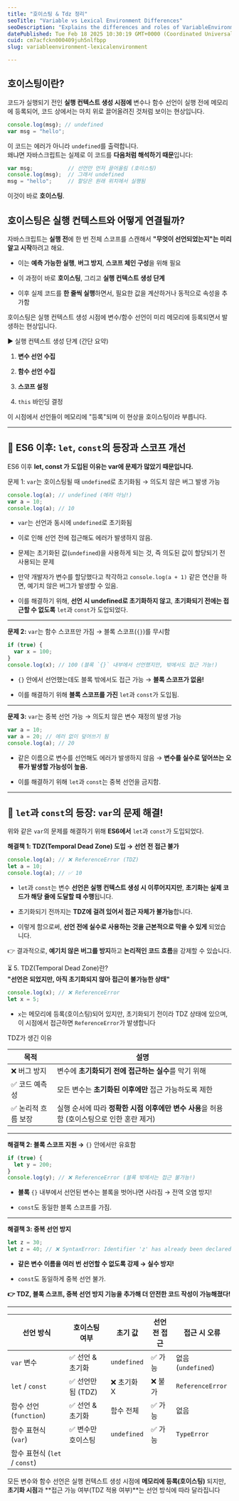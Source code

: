 ```yaml
---
title: "호이스팅 & Tdz 정리"
seoTitle: "Variable vs Lexical Environment Differences"
seoDescription: "Explains the differences and roles of VariableEnvironment and LexicalEnvironment in JavaScript, especially before and after ES6 updates"
datePublished: Tue Feb 18 2025 10:30:19 GMT+0000 (Coordinated Universal Time)
cuid: cm7acfckn000409juh5nlfbpp
slug: variableenvironment-lexicalenvironment

---
```


## 호이스팅이란?

코드가 실행되기 전인 **실행 컨텍스트 생성 시점에** 변수나 함수 선언이 실행 전에 메모리에 등록되어, 코드 상에서는 마치 위로 끌어올려진 것처럼 보이는 현상입니다.

```javascript
console.log(msg); // undefined
var msg = "hello";
```

이 코드는 에러가 아니라 `undefined`를 출력합니다.  
왜냐면 자바스크립트는 실제로 이 코드를 **다음처럼 해석하기 때문**입니다:

```javascript
var msg;           // 선언만 먼저 끌어올림 (호이스팅)
console.log(msg);  // 그래서 undefined
msg = "hello";     // 할당은 원래 위치에서 실행됨
```

이것이 바로 **호이스팅**.

## 호이스팅은 실행 컨텍스트와 어떻게 연결될까?

자바스크립트는 **실행 전**에 한 번 전체 스코프를 스캔해서 **"무엇이 선언되었는지"는 미리 알고 시작**하려고 해요.

* 이는 **예측 가능한 실행**, **버그 방지**, **스코프 체인 구성**을 위해 필요
    
* 이 과정이 바로 **호이스팅**, 그리고 **실행 컨텍스트 생성 단계**
    
* 이후 실제 코드를 **한 줄씩 실행**하면서, 필요한 값을 계산하거나 동적으로 속성을 추가함
    

호이스팅은 실행 컨텍스트 생성 시점에 변수/함수 선언이 미리 메모리에 등록되면서 발생하는 현상입니다.

▶ 실행 컨텍스트 생성 단계 (간단 요약)

1. **변수 선언 수집**
    
2. **함수 선언 수집**
    
3. **스코프 설정**
    
4. `this` 바인딩 결정
    

이 시점에서 선언들이 메모리에 "등록"되며 이 현상을 호이스팅이라 부릅니다.

---

## 📌 ES6 이후: `let`, `const`의 등장과 스코프 개선

ES6 이후 **let, const 가 도입된 이유는 var에 문제가 많았기 때문입니다.**

문제 1: `var`는 호이스팅될 때 `undefined`로 초기화됨 → 의도치 않은 버그 발생 가능

```javascript
console.log(a); // undefined (에러 아님!)
var a = 10;
console.log(a); // 10
```

* `var`는 선언과 동시에 `undefined`로 초기화됨
    
* 이로 인해 선언 전에 접근해도 에러가 발생하지 않음.
    
* 문제는 초기화된 값(`undefined`)을 사용하게 되는 것, 즉 의도된 값이 할당되기 전 사용되는 문제
    
* 만약 개발자가 변수를 할당했다고 착각하고 `console.log(a + 1)` 같은 연산을 하면, 예기치 않은 버그가 발생할 수 있음.
    
* 이를 해결하기 위해, **선언 시 undefined로 초기화하지 않고**, **초기화되기 전에는 접근할 수 없도록** `let`과 `const`가 도입되었다.
    

---

**문제 2:** `var`는 함수 스코프만 가짐 → 블록 스코프(`{}`)를 무시함

```javascript
if (true) {
  var x = 100;
}
console.log(x); // 100 (블록 `{}` 내부에서 선언했지만, 밖에서도 접근 가능!)
```

* `{}` 안에서 선언했는데도 블록 밖에서도 접근 가능 → **블록 스코프가 없음!**
    
* 이를 해결하기 위해 **블록 스코프를 가진** `let`과 `const`가 도입됨.
    

---

**문제 3:** `var`는 중복 선언 가능 → 의도치 않은 변수 재정의 발생 가능

```javascript
var a = 10;
var a = 20; // 에러 없이 덮어쓰기 됨
console.log(a); // 20
```

* 같은 이름으로 변수를 선언해도 에러가 발생하지 않음 → **변수를 실수로 덮어쓰는 오류가 발생할 가능성이 높음.**
    
* 이를 해결하기 위해 `let`과 `const`는 중복 선언을 금지함.
    

---

## **📌** `let`과 `const`의 등장: `var`의 문제 해결!

위와 같은 `var`의 문제를 해결하기 위해 **ES6에서** `let`과 `const`가 도입되었다.

**해결책 1: TDZ(Temporal Dead Zone) 도입 → 선언 전 접근 불가**

```javascript
console.log(a); // ❌ ReferenceError (TDZ)
let a = 10;
console.log(a); // ✅ 10
```

* `let`과 `const`는 변수 **선언은 실행 컨텍스트 생성 시 이루어지지만**, **초기화는 실제 코드가 해당 줄에 도달할 때 수행**됩니다.
    
* 초기화되기 전까지는 **TDZ에 걸려 있어서 접근 자체가 불가능**합니다.
    
* 이렇게 함으로써, **선언 전에 실수로 사용하는 것을 근본적으로 막을 수 있게** 되었습니다.
    

👉 결과적으로, **예기치 않은 버그를 방지**하고 **논리적인 코드 흐름**을 강제할 수 있습니다.

⏳ 5. TDZ(Temporal Dead Zone)란?  
**"선언은 되었지만, 아직 초기화되지 않아 접근이 불가능한 상태"**

```javascript
console.log(x); // ❌ ReferenceError
let x = 5;
```

* `x`는 메모리에 등록(호이스팅)되어 있지만, 초기화되기 전이라 TDZ 상태에 있으며, 이 시점에서 접근하면 `ReferenceError`가 발생합니다
    

TDZ가 생긴 이유

| 목적 | 설명 |
| --- | --- |
| ❌ 버그 방지 | 변수에 **초기화되기 전에 접근하는 실수**를 막기 위해 |
| ✅ 코드 예측성 | 모든 변수는 **초기화된 이후에만** 접근 가능하도록 제한 |
| ✅ 논리적 흐름 보장 | 실행 순서에 따라 **정확한 시점 이후에만 변수 사용**을 허용함 (호이스팅으로 인한 혼란 제거) |

---

**해결책 2: 블록 스코프 지원 →** `{}` 안에서만 유효함

```javascript
if (true) {
  let y = 200;
}
console.log(y); // ❌ ReferenceError (블록 밖에서는 접근 불가능!)
```

* **블록** `{}` 내부에서 선언된 변수는 블록을 벗어나면 사라짐 → 전역 오염 방지!
    
* `const`도 동일한 블록 스코프를 가짐.
    

---

**해결책 3: 중복 선언 방지**

```javascript
let z = 30;
let z = 40; // ❌ SyntaxError: Identifier 'z' has already been declared
```

* **같은 변수 이름을 여러 번 선언할 수 없도록 강제 → 실수 방지!**
    
* `const`도 동일하게 중복 선언 불가.
    

**👉 TDZ, 블록 스코프, 중복 선언 방지 기능을 추가해 더 안전한 코드 작성이 가능해졌다!**

---

| 선언 방식 | 호이스팅 여부 | 초기 값 | 선언 전 접근 | 접근 시 오류 |
| --- | --- | --- | --- | --- |
| `var` 변수 | ✅ 선언 & 초기화 | `undefined` | ✅ 가능 | 없음 (`undefined`) |
| `let` / `const` | ✅ 선언만 됨 (TDZ) | ❌ 초기화 X | ❌ 불가 | `ReferenceError` |
| 함수 선언 (`function`) | ✅ 선언 & 초기화 | 함수 전체 | ✅ 가능 | 없음 |
| 함수 표현식 (`var`) | ✅ 변수만 호이스팅 | `undefined` | ✅ 가능 | `TypeError` |
| 함수 표현식 (`let` / `const`) |  |  |  |  |

모든 변수와 함수 선언은 실행 컨텍스트 생성 시점에 **메모리에 등록(호이스팅)** 되지만,  
**초기화 시점**과 **접근 가능 여부(TDZ 적용 여부)**는 선언 방식에 따라 달라집니다